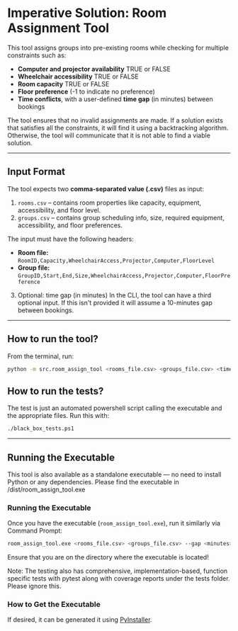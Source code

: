 # Imperative Solution: Room Assignment Tool

This tool assigns groups into pre-existing rooms while checking for multiple constraints such as:

- **Computer and projector availability**    TRUE or FALSE
- **Wheelchair accessibility**               TRUE or FALSE
- **Room capacity**                          TRUE or FALSE
- **Floor preference**                       (-1 to indicate no preference)
- **Time conflicts**, with a user-defined **time gap** (in minutes) between bookings

The tool ensures that no invalid assignments are made. If a solution exists that satisfies all the constraints, it will find it using a backtracking algorithm.
Otherwise, the tool will communicate that it is not able to find a viable solution.

---

## Input Format

The tool expects two **comma-separated value (.csv)** files as input:

1. `rooms.csv` – contains room properties like capacity, equipment, accessibility, and floor level.
2. `groups.csv` – contains group scheduling info, size, required equipment, accessibility, and floor preferences.

The input must have the following headers:
- **Room file:** `RoomID,Capacity,WheelchairAccess,Projector,Computer,FloorLevel`
- **Group file:** `GroupID,Start,End,Size,WheelchairAccess,Projector,Computer,FloorPreference`

3. Optional: time gap (in minutes)
In the CLI, the tool can have a third optional input. If this isn't provided it will assume a 10-minutes gap between bookings.


---

## How to run the tool?

From the terminal, run:

```bash
python -m src.room_assign_tool <rooms_file.csv> <groups_file.csv> <time_gap>
```
## How to run the tests?
The test is just an automated powershell script calling the executable and the appropriate files. Run this with:
```bash
./black_box_tests.ps1
```

---

## Running the Executable

This tool is also available as a standalone executable — no need to install Python or any dependencies.
Please find the executable in /dist/room_assign_tool.exe

### Running the Executable
Once you have the executable (`room_assign_tool.exe`), run it similarly via Command Prompt:

```bash
room_assign_tool.exe <rooms_file.csv> <groups_file.csv> --gap <minutes> [--output output_file.csv]
```
Ensure that you are on the directory where the executable is located!

Note: The testing also has comprehensive, implementation-based, function specific tests with pytest along with coverage reports under the tests folder. Please ignore this.

### How to Get the Executable

If desired, it can be generated it using [PyInstaller](https://pyinstaller.org/en/stable/). 
